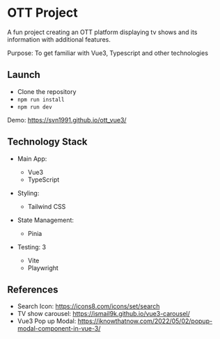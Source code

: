 # OTT Project

A fun project creating an OTT platform displaying tv shows and its information with additional features. 

Purpose: To get familiar with Vue3, Typescript and other technologies

## Launch

- Clone the repository
- `npm run install`
- `npm run dev`

Demo: https://svn1991.github.io/ott_vue3/

## Technology Stack

- Main App:
  - Vue3
  - TypeScript

- Styling:
  - Tailwind CSS

- State Management:
  - Pinia
  
- Testing: 3
  - Vite
  - Playwright

## References

- Search Icon: https://icons8.com/icons/set/search
- TV show carousel: https://ismail9k.github.io/vue3-carousel/
- Vue3 Pop up Modal: https://iknowthatnow.com/2022/05/02/popup-modal-component-in-vue-3/
